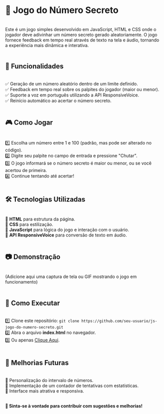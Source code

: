 # 🎲 Jogo do Número Secreto
<br>
Este é um jogo simples desenvolvido em JavaScript, HTML e CSS onde o jogador deve adivinhar um número secreto gerado aleatoriamente. O jogo fornece feedback em tempo real através de texto na tela e áudio, tornando a experiência mais dinâmica e interativa.<br><br>

## 🚀 Funcionalidades
<br>
✅ Geração de um número aleatório dentro de um limite definido.<br>
✅ Feedback em tempo real sobre os palpites do jogador (maior ou menor).<br>
✅ Suporte a voz em português utilizando a API ResponsiveVoice.<br>
✅ Reinício automático ao acertar o número secreto.<br><br>

## 🎮 Como Jogar
<br>
1️⃣ Escolha um número entre 1 e 100 (padrão, mas pode ser alterado no código).<br>
2️⃣ Digite seu palpite no campo de entrada e pressione "Chutar".<br>
3️⃣ O jogo informará se o número secreto é maior ou menor, ou se você acertou de primeira.<br>
4️⃣ Continue tentando até acertar!<br><br>

## 🛠️ Tecnologias Utilizadas
<br>
🔹 <strong>HTML</strong> para estrutura da página.<br>
🔹 <strong>CSS</strong> para estilização.<br>
🔹 <strong>JavaScript</strong> para lógica do jogo e interação com o usuário.<br>
🔹 <strong>API ResponsiveVoice</strong> para conversão de texto em áudio.<br><br>

## 📷 Demonstração
<br>
(Adicione aqui uma captura de tela ou GIF mostrando o jogo em funcionamento)<br><br>

## 🔗 Como Executar
<br>
1️⃣ Clone este repositório: <code>git clone https://github.com/seu-usuario/js-jogo-do-numero-secreto.git</code><br>
2️⃣ Abra o arquivo <strong>index.html</strong> no navegador.<br>
3️⃣ Ou apenas <a href="https://jsgame-nn2wrnom2-ramonmondas-projects.vercel.app">Clique Aqui</a>.<br><br>

## 📌 Melhorias Futuras
<br>
🔹 Personalização do intervalo de números.<br>
🔹 Implementação de um contador de tentativas com estatísticas.<br>
🔹 Interface mais atrativa e responsiva.<br><br>

**📢 Sinta-se à vontade para contribuir com sugestões e melhorias!**<br><br>
